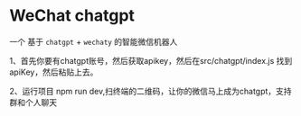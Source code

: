 # WeChat chatgpt

一个 基于 `chatgpt` + `wechaty` 的智能微信机器人

1、首先你要有chatgpt账号，然后获取apikey，然后在src/chatgpt/index.js 找到apiKey，然后粘贴上去。

2、运行项目 npm run dev,扫终端的二维码，让你的微信马上成为chatgpt，支持群和个人聊天



